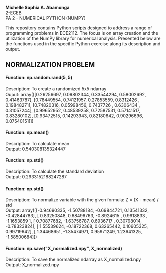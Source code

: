 **Michelle Sophia A. Abamonga** <br>
2-ECEB <br>
PA 2 - NUMERICAL PYTHON (NUMPY)

This repository contains Python scripts designed to address a range of programming problems in ECE2112. The focus is on array creation and the utilization of the NumPy library for numerical analysis. Presented below are the functions used in the specific Python exercise along its description and output.

## NORMALIZATION PROBLEM

#### Function: np.random.rand(5, 5)
Description: To create a randomized 5x5 ndarray <br>
Ouput: array([[0.26256697, 0.09802344, 0.33544294, 0.58002692, 0.41463787],
       [0.78449554, 0.74121957, 0.27853559, 0.8312426 , 0.19848271],
       [0.74820316, 0.05998456, 0.7437726 , 0.6306434 , 0.31057244],
       [0.99652952, 0.48539258, 0.72587531, 0.57141517, 0.83280102],
       [0.93472515, 0.14293943, 0.82180642, 0.90296696, 0.07540151]]) <br>

#### Function: np.mean()
Description: To calculate mean <br>
Output: 0.540308135324447 <br>


#### Function: np.std()
Description: To calculate the standard deviation <br>
Output: 0.2933152188247287 <br>

#### Function: np.std()
Description: To normalize variable with the given formula: Z = (X - mean) / std <br>
Output: array([[-0.94690335, -1.50788184, -0.69844721,  0.13541332, -0.42844783],
       [ 0.83250848,  0.68496763, -0.8924615 ,  0.9918833 , -1.1653859 ],
       [ 0.70877682, -1.63756787,  0.6936717 ,  0.30798014, -0.78323824],
       [ 1.55539624, -0.18722368,  0.63265442,  0.10605325,  0.99719642],
       [ 1.34468651, -1.35474971,  0.95971249,  1.23641325, -1.58500684]]) <br>

       
#### Function: np.save("X_normalized.npy", X_normalized)
Description: To save the normalized ndarray as X_normalized.npy <br>
Output: X_normalized.npy <br>
